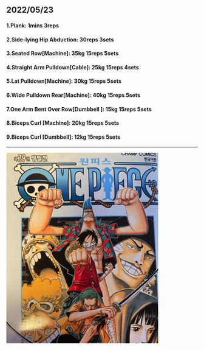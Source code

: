 ## 2022/05/23
#### 1.Plank: 1mins 3reps
#### 2.Side-lying Hip Abduction: 30reps 3sets
#### 3.Seated Row\[Machine\]: 35kg 15reps 5sets
#### 4.Straight Arm Pulldown\[Cable\]: 25kg 15reps 4sets
#### 5.Lat Pulldown\[Machine\]: 30kg 15reps 5sets
#### 6.Wide Pulldown Rear\[Machine\]: 40kg 15reps 5sets
#### 7.One Arm Bent Over Row\[Dumbbell \]: 15kg 15reps 5sets
#### 8.Biceps Curl \[Machine\]: 20kg 15reps 5sets
#### 9.Biceps Curl \[Dumbbell\]: 12kg 15reps 5sets

---

<img src='./_resources/__039.png' width='400px' />
